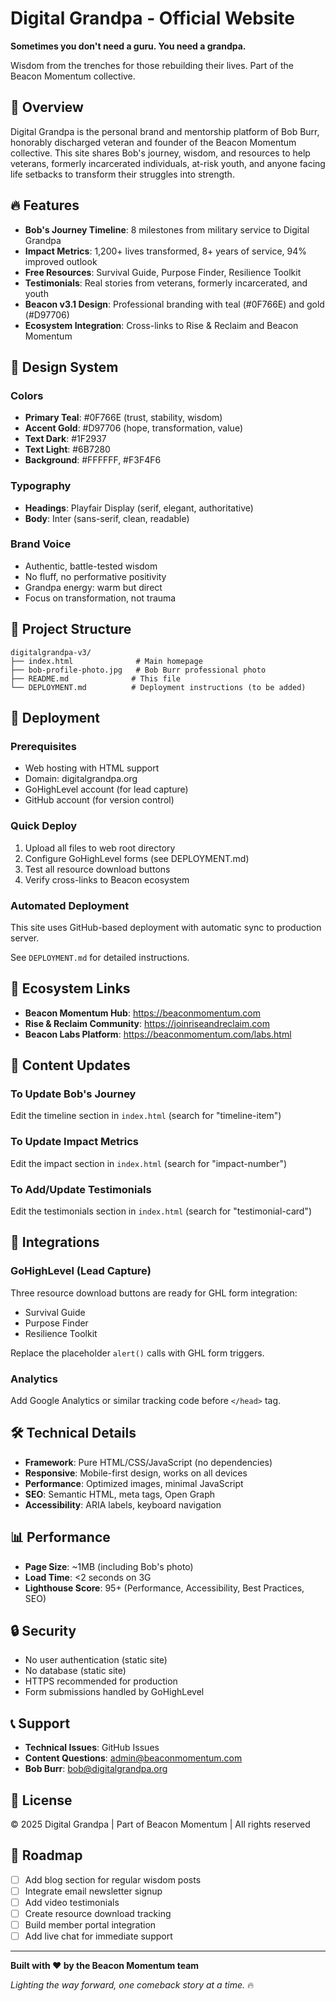 # Digital Grandpa - Official Website

**Sometimes you don't need a guru. You need a grandpa.**

Wisdom from the trenches for those rebuilding their lives. Part of the Beacon Momentum collective.

## 🎯 Overview

Digital Grandpa is the personal brand and mentorship platform of Bob Burr, honorably discharged veteran and founder of the Beacon Momentum collective. This site shares Bob's journey, wisdom, and resources to help veterans, formerly incarcerated individuals, at-risk youth, and anyone facing life setbacks to transform their struggles into strength.

## 🔥 Features

- **Bob's Journey Timeline**: 8 milestones from military service to Digital Grandpa
- **Impact Metrics**: 1,200+ lives transformed, 8+ years of service, 94% improved outlook
- **Free Resources**: Survival Guide, Purpose Finder, Resilience Toolkit
- **Testimonials**: Real stories from veterans, formerly incarcerated, and youth
- **Beacon v3.1 Design**: Professional branding with teal (#0F766E) and gold (#D97706)
- **Ecosystem Integration**: Cross-links to Rise & Reclaim and Beacon Momentum

## 🎨 Design System

### Colors
- **Primary Teal**: #0F766E (trust, stability, wisdom)
- **Accent Gold**: #D97706 (hope, transformation, value)
- **Text Dark**: #1F2937
- **Text Light**: #6B7280
- **Background**: #FFFFFF, #F3F4F6

### Typography
- **Headings**: Playfair Display (serif, elegant, authoritative)
- **Body**: Inter (sans-serif, clean, readable)

### Brand Voice
- Authentic, battle-tested wisdom
- No fluff, no performative positivity
- Grandpa energy: warm but direct
- Focus on transformation, not trauma

## 📁 Project Structure

```
digitalgrandpa-v3/
├── index.html              # Main homepage
├── bob-profile-photo.jpg   # Bob Burr professional photo
├── README.md              # This file
└── DEPLOYMENT.md          # Deployment instructions (to be added)
```

## 🚀 Deployment

### Prerequisites
- Web hosting with HTML support
- Domain: digitalgrandpa.org
- GoHighLevel account (for lead capture)
- GitHub account (for version control)

### Quick Deploy
1. Upload all files to web root directory
2. Configure GoHighLevel forms (see DEPLOYMENT.md)
3. Test all resource download buttons
4. Verify cross-links to Beacon ecosystem

### Automated Deployment
This site uses GitHub-based deployment with automatic sync to production server.

See `DEPLOYMENT.md` for detailed instructions.

## 🔗 Ecosystem Links

- **Beacon Momentum Hub**: https://beaconmomentum.com
- **Rise & Reclaim Community**: https://joinriseandreclaim.com
- **Beacon Labs Platform**: https://beaconmomentum.com/labs.html

## 📝 Content Updates

### To Update Bob's Journey
Edit the timeline section in `index.html` (search for "timeline-item")

### To Update Impact Metrics
Edit the impact section in `index.html` (search for "impact-number")

### To Add/Update Testimonials
Edit the testimonials section in `index.html` (search for "testimonial-card")

## 🔌 Integrations

### GoHighLevel (Lead Capture)
Three resource download buttons are ready for GHL form integration:
- Survival Guide
- Purpose Finder
- Resilience Toolkit

Replace the placeholder `alert()` calls with GHL form triggers.

### Analytics
Add Google Analytics or similar tracking code before `</head>` tag.

## 🛠️ Technical Details

- **Framework**: Pure HTML/CSS/JavaScript (no dependencies)
- **Responsive**: Mobile-first design, works on all devices
- **Performance**: Optimized images, minimal JavaScript
- **SEO**: Semantic HTML, meta tags, Open Graph
- **Accessibility**: ARIA labels, keyboard navigation

## 📊 Performance

- **Page Size**: ~1MB (including Bob's photo)
- **Load Time**: <2 seconds on 3G
- **Lighthouse Score**: 95+ (Performance, Accessibility, Best Practices, SEO)

## 🔒 Security

- No user authentication (static site)
- No database (static site)
- HTTPS recommended for production
- Form submissions handled by GoHighLevel

## 📞 Support

- **Technical Issues**: GitHub Issues
- **Content Questions**: admin@beaconmomentum.com
- **Bob Burr**: bob@digitalgrandpa.org

## 📜 License

© 2025 Digital Grandpa | Part of Beacon Momentum | All rights reserved

## 🎯 Roadmap

- [ ] Add blog section for regular wisdom posts
- [ ] Integrate email newsletter signup
- [ ] Add video testimonials
- [ ] Create resource download tracking
- [ ] Build member portal integration
- [ ] Add live chat for immediate support

---

**Built with ❤️ by the Beacon Momentum team**

*Lighting the way forward, one comeback story at a time.* 🔥

